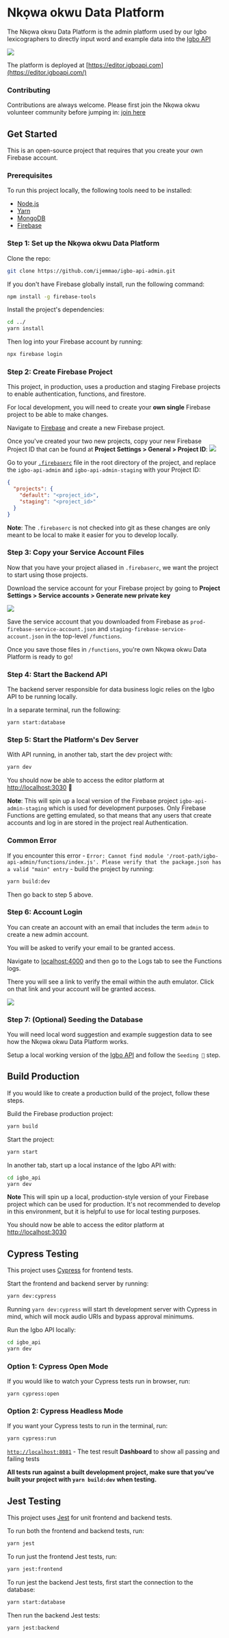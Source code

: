 # Nkọwa okwu Data Platform

The Nkọwa okwu Data Platform is the admin platform used by our Igbo lexicographers to directly input word and example data into the [Igbo API](https://igboapi.com)

![](./docs/igbo_api_editor_platform.png)

The platform is deployed at [https://editor.igboapi.com](https://editor.igboapi.com/)

### Contributing

Contributions are always welcome. Please first join the Nkọwa okwu volunteer community before jumping in: [join here](https://nkowaokwu.com/volunteer)

## Get Started

This is an open-source project that requires that you create your own Firebase account.

### Prerequisites

To run this project locally, the following tools need to be installed:

- [Node.js](https://nodejs.org/en/download/)
- [Yarn](https://classic.yarnpkg.com/en/docs/install)
- [MongoDB](https://docs.mongodb.com/manual/administration/install-community/)
- [Firebase](https://console.firebase.google.com/)

### Step 1: Set up the Nkọwa okwu Data Platform

Clone the repo:

```bash
git clone https://github.com/ijemmao/igbo-api-admin.git
```

If you don't have Firebase globally install, run the following command:

```bash
npm install -g firebase-tools
```

Install the project's dependencies:

```bash
cd ../
yarn install
```

Then log into your Firebase account by running:

```bash
npx firebase login
```

### Step 2: Create Firebase Project

This project, in production, uses a production and staging Firebase projects to enable authentication, functions, and firestore.

For local development, you will need to create your **own single** Firebase project to be able to make changes.

Navigate to [Firebase](https://console.firebase.google.com) and create a new Firebase project.

Once you've created your two new projects, copy your new Firebase Project ID that can be found at **Project Settings > General > Project ID**:
![](./docs/firebase_project_id.png)

Go to your [`.firebaserc`]('./.firebaserc) file in the root directory of the project,
and replace the `igbo-api-admin` and `igbo-api-admin-staging` with your Project ID:

```json
{
  "projects": {
    "default": "<project_id>",
    "staging": "<project_id>"
  }
}
```

**Note**: The `.firebaserc` is not checked into git as these changes are only meant to be local to make it easier for you to develop locally.

### Step 3: Copy your Service Account Files

Now that you have your project aliased in `.firebaserc`, we want the project to start using those projects.

Download the service account for your Firebase project by going to **Project Settings > Service accounts > Generate new private key**

![](./docs/firebase_service_account.png)

Save the service account that you downloaded from Firebase as `prod-firebase-service-account.json` and `staging-firebase-service-account.json` in the top-level `/functions`.

Once you save those files in `/functions`, you're own Nkọwa okwu Data Platform is ready to go!

### Step 4: Start the Backend API

The backend server responsible for data business logic relies on the Igbo API to be running locally.

In a separate terminal, run the following:

```
yarn start:database
```

### Step 5: Start the Platform's Dev Server

With API running, in another tab, start the dev project with:

```bash
yarn dev
```

You should now be able to access the editor platform at [http://localhost:3030](http://localhost:3030) 🎉

**Note**: This will spin up a local version of the Firebase project `igbo-api-admin-staging` which
is used for development purposes. Only Firebase Functions are getting emulated, so that means
that any users that create accounts and log in are stored in the project real Authentication.

### Common Error

If you encounter this error - `Error: Cannot find module '/root-path/igbo-api-admin/functions/index.js'. Please verify that the package.json has a valid "main" entry` - build the project by running:

```bash
yarn build:dev
```

Then go back to step 5 above.

### Step 6: Account Login

You can create an account with an email that includes the term `admin` to create a new admin account.

You will be asked to verify your email to be granted access.

Navigate to [localhost:4000](http://localhost:4000) and then go to the Logs tab to see the Functions logs.

There you will see a link to verify the email within the auth emulator. Click on that link and your account will be granted access.

![](./docs/verify-email.png)

### Step 7: (Optional) Seeding the Database

You will need local word suggestion and example suggestion data to see how the Nkọwa okwu Data Platform works.

Setup a local working version of the [Igbo API](https://github.com/nkowaokwu/igbo_api#seeding-) and follow the `Seeding 🌱` step.

## Build Production

If you would like to create a production build of the project, follow these steps.

Build the Firebase production project:

```bash
yarn build
```

Start the project:

```bash
yarn start
```

In another tab, start up a local instance of the Igbo API with:

```bash
cd igbo_api
yarn dev
```

**Note** This will spin up a local, production-style version of your Firebase project
which can be used for production. It's not recommended to develop in this environment, but it
is helpful to use for local testing purposes.

You should now be able to access the editor platform at [http://localhost:3030](http://localhost:3030)

## Cypress Testing

This project uses [Cypress](https://cypress.io) for frontend tests.

Start the frontend and backend server by running:

```bash
yarn dev:cypress
```

Running `yarn dev:cypress` will start th development server with Cypress in mind, which will mock audio URIs and bypass approval minimums.

Run the Igbo API locally:

```bash
cd igbo_api
yarn dev
```

### Option 1: Cypress Open Mode

If you would like to watch your Cypress tests run in browser, run:

```
yarn cypress:open
```

### Option 2: Cypress Headless Mode

If you want your Cypress tests to run in the terminal, run:

```bash
yarn cypress:run
```

[`http://localhost:8081`](http://localhost:8081) - The test result **Dashboard** to show all passing and failing tests

**All tests run against a built development project, make sure that you've built your project with `yarn build:dev` when testing.**

## Jest Testing

This project uses [Jest](https://jestjs.io) for unit frontend and backend tests.

To run both the frontend and backend tests, run:

```bash
yarn jest
```

To run just the frontend Jest tests, run:

```bash
yarn jest:frontend
```

To run jest the backend Jest tests, first start the connection to the database:

```bash
yarn start:database
```

Then run the backend Jest tests:

```bash
yarn jest:backend
```
